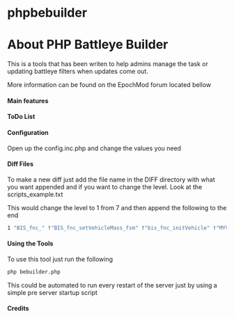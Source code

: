 # phpbebuilder

# About PHP Battleye Builder #
 
This is a tools that has been writen to help admins manage the task or updating battleye filters when updates come out.

More information can be found on the EpochMod forum located bellow

#### Main features ####
#### ToDo List ####
#### Configuration ####
Open up the config.inc.php and change the values you need
#### Diff Files
To make a new diff just add the file name in the DIFF directory with what you want appended and if you want to change the level. Look at the scripts_example.txt

This would change the level to 1 from 7 and then append the following to the end
```sh
1 "BIS_fnc_" !"BIS_fnc_setVehicleMass_fsm" !"bis_fnc_initVehicle" !"MYVAR_"
```
#### Using the Tools ####
To use this tool just run the following
```sh
php bebuilder.php
```

This could be automated to run every restart of the server just by using a simple pre server startup script

#### Credits ####